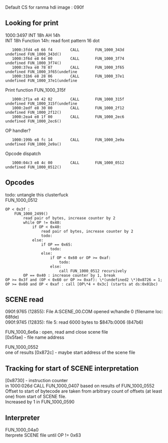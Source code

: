Default CS for ranma hdi image : 090f


Looking for print
-----------------

1000:3497 INT 18h AH 14h  
INT 18h Function 14h: read font pattern 16 dot  

       1000:3fd4 e8 66 f4        CALL       FUN_1000_343d                                    undefined FUN_1000_343d()
       1000:3f6d e8 04 00        CALL       FUN_1000_3f74                                    undefined FUN_1000_3f74()
       1000:37ea e8 78 07        CALL       FUN_1000_3f65                                    undefined FUN_1000_3f65(undefine
       1000:31b6 e8 28 06        CALL       FUN_1000_37e1                                    undefined FUN_1000_37e1(undefine

Print function FUN_1000_315f

       1000:2f1a e8 42 02        CALL       FUN_1000_315f                                    undefined FUN_1000_315f(undefine
       1000:2edf e8 30 00        CALL       FUN_1000_2f12                                    undefined FUN_1000_2f12()
       1000:2ea4 e8 1f 00        CALL       FUN_1000_2ec6                                    undefined FUN_1000_2ec6()

OP handler?

       1000:199b e8 fc 14        CALL       FUN_1000_2e9a                                    undefined FUN_1000_2e9a()

Opcode dispatch

       1000:04c3 e8 4c 00        CALL       FUN_1000_0512                                    undefined FUN_1000_0512()

Opcodes
-------
todo: untangle this clusterfuck  
FUN_1000_0512  

    OP < 0x3f :
        FUN_1000_2499()
            read pair of bytes, increase counter by 2
            while OP != 0x40:
                if OP < 0x40:
                    read pair of bytes, increase counter by 2
                    todo: 
                else:
                    if OP == 0x65:
                        todo: 
                    else:
                        if OP < 0x60 or OP >= 0xaf:
                            todo:
                        else:
                            call FUN_1000_0512 recursively
            OP == 0x40 : increase counter by 1, break
    OP >= 0x3f and (OP < 0x60 or OP >= 0xaf): \*(undefined2 \*)0x8726 = 1;
    OP >= 0x60 and OP < 0xaf : call [OP\*4 + 0x3c] (starts at ds:0x01bc)


SCENE read
----------
090f:9765 (12855): File A:SCENE_00.COM opened w/handle 0 (filename loc: 68fde)  
090f:9745 (12835): file 5: read 6000 bytes to $847b:0006 (847b6)  

FUN_1000_6e6a : open, read amd close scene file  
[0x5fae] - file name address  

FUN_1000_0552  
one of results [0x872c] - maybe start address of the scene file  


Tracking for start of SCENE interpretation
------------------------------------------
[0x8730] - instruction counter  
in  1000:026d CALL       FUN_1000_0407 based on results of FUN_1000_0552  
Offset to start of bytecode are taken from arbitrary count of offsets (at least one) from start of SCENE file.  
Increased by 1 in FUN_1000_0590

Interpreter
-----------
FUN_1000_04a0  
Iterprete SCENE file until OP != 0x63
